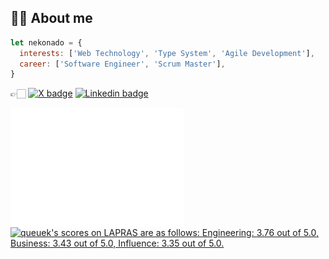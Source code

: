 <h2>🥷🏻 About me</h2>

```javascript
let nekonado = {
  interests: ['Web Technology', 'Type System', 'Agile Development'],
  career: ['Software Engineer', 'Scrum Master'],
}
```

👉🏻 <a href="https://twitter.com/nekonadocat" target="_blank" rel="noopener noreferrer"><img alt="X badge" src="https://img.shields.io/twitter/follow/nekonadocat?style=social"></a> <a href="https://www.linkedin.com/in/keisuke-ozeki-073a44307/" target="_blank" rel="noopener noreferrer"><img alt="Linkedin badge" src="https://img.shields.io/badge/-LinkedIn-blue?style=flat-square&logo=Linkedin&logoColor=white"></a>

<div id="activities">
<img src="https://raw.githubusercontent.com/nekonado/nekonado/main/github-metrics.svg" width="55%" align="left">
<!--START_SECTION:lapras-card-->
<p ><a href="https://lapras.com/public/queuek" target="_blank" rel="noopener noreferrer"><img alt="queuek's scores on LAPRAS are as follows: Engineering: 3.76 out of 5.0, Business: 3.43 out of 5.0, Influence: 3.35 out of 5.0." src="https://lapras-card-generator.vercel.app/api/svg?e=3.76&b=3.43&i=3.35&b1=%23232323&b2=%236d6d6d&i1=%23212121&i2=%23818181&l=en" width="40%" ></a></p>
<!--END_SECTION:lapras-card-->
</div>
